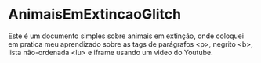 # AnimaisEmExtincaoGlitch
Este é um documento simples sobre animais em extinção, onde coloquei em pratica meu aprendizado sobre as tags de parágrafos &lt;p>, negrito &lt;b>, lista não-ordenada &lt;lu> e iframe usando um video do Youtube.

